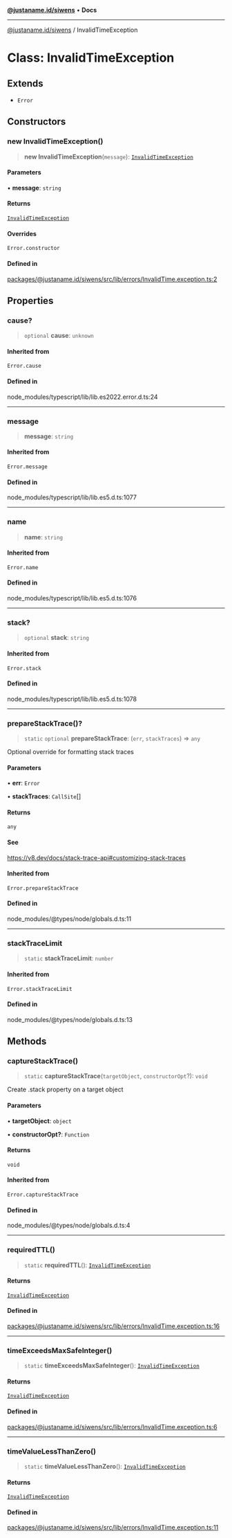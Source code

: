 [**@justaname.id/siwens**](../README.md) • **Docs**

***

[@justaname.id/siwens](../globals.md) / InvalidTimeException

# Class: InvalidTimeException

## Extends

- `Error`

## Constructors

### new InvalidTimeException()

> **new InvalidTimeException**(`message`): [`InvalidTimeException`](InvalidTimeException.md)

#### Parameters

• **message**: `string`

#### Returns

[`InvalidTimeException`](InvalidTimeException.md)

#### Overrides

`Error.constructor`

#### Defined in

[packages/@justaname.id/siwens/src/lib/errors/InvalidTime.exception.ts:2](https://github.com/JustaName-id/JustaName-sdk/blob/577c5c787ef18bf8ddf8b997f021738a0e8ca336/packages/@justaname.id/siwens/src/lib/errors/InvalidTime.exception.ts#L2)

## Properties

### cause?

> `optional` **cause**: `unknown`

#### Inherited from

`Error.cause`

#### Defined in

node\_modules/typescript/lib/lib.es2022.error.d.ts:24

***

### message

> **message**: `string`

#### Inherited from

`Error.message`

#### Defined in

node\_modules/typescript/lib/lib.es5.d.ts:1077

***

### name

> **name**: `string`

#### Inherited from

`Error.name`

#### Defined in

node\_modules/typescript/lib/lib.es5.d.ts:1076

***

### stack?

> `optional` **stack**: `string`

#### Inherited from

`Error.stack`

#### Defined in

node\_modules/typescript/lib/lib.es5.d.ts:1078

***

### prepareStackTrace()?

> `static` `optional` **prepareStackTrace**: (`err`, `stackTraces`) => `any`

Optional override for formatting stack traces

#### Parameters

• **err**: `Error`

• **stackTraces**: `CallSite`[]

#### Returns

`any`

#### See

https://v8.dev/docs/stack-trace-api#customizing-stack-traces

#### Inherited from

`Error.prepareStackTrace`

#### Defined in

node\_modules/@types/node/globals.d.ts:11

***

### stackTraceLimit

> `static` **stackTraceLimit**: `number`

#### Inherited from

`Error.stackTraceLimit`

#### Defined in

node\_modules/@types/node/globals.d.ts:13

## Methods

### captureStackTrace()

> `static` **captureStackTrace**(`targetObject`, `constructorOpt`?): `void`

Create .stack property on a target object

#### Parameters

• **targetObject**: `object`

• **constructorOpt?**: `Function`

#### Returns

`void`

#### Inherited from

`Error.captureStackTrace`

#### Defined in

node\_modules/@types/node/globals.d.ts:4

***

### requiredTTL()

> `static` **requiredTTL**(): [`InvalidTimeException`](InvalidTimeException.md)

#### Returns

[`InvalidTimeException`](InvalidTimeException.md)

#### Defined in

[packages/@justaname.id/siwens/src/lib/errors/InvalidTime.exception.ts:16](https://github.com/JustaName-id/JustaName-sdk/blob/577c5c787ef18bf8ddf8b997f021738a0e8ca336/packages/@justaname.id/siwens/src/lib/errors/InvalidTime.exception.ts#L16)

***

### timeExceedsMaxSafeInteger()

> `static` **timeExceedsMaxSafeInteger**(): [`InvalidTimeException`](InvalidTimeException.md)

#### Returns

[`InvalidTimeException`](InvalidTimeException.md)

#### Defined in

[packages/@justaname.id/siwens/src/lib/errors/InvalidTime.exception.ts:6](https://github.com/JustaName-id/JustaName-sdk/blob/577c5c787ef18bf8ddf8b997f021738a0e8ca336/packages/@justaname.id/siwens/src/lib/errors/InvalidTime.exception.ts#L6)

***

### timeValueLessThanZero()

> `static` **timeValueLessThanZero**(): [`InvalidTimeException`](InvalidTimeException.md)

#### Returns

[`InvalidTimeException`](InvalidTimeException.md)

#### Defined in

[packages/@justaname.id/siwens/src/lib/errors/InvalidTime.exception.ts:11](https://github.com/JustaName-id/JustaName-sdk/blob/577c5c787ef18bf8ddf8b997f021738a0e8ca336/packages/@justaname.id/siwens/src/lib/errors/InvalidTime.exception.ts#L11)
